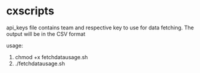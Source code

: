 # cxscripts

api_keys file contains team and respective key to use for data fetching. The output will be in the CSV format

usage: 

1. chmod +x fetchdatausage.sh
2. ./fetchdatausage.sh
